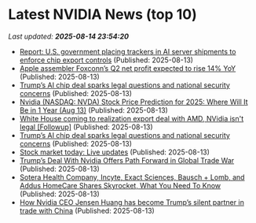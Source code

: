 # Latest NVIDIA News (top 10)
_Last updated: **2025-08-14 23:54:20**_

- [Report: U.S. government placing trackers in AI server shipments to enforce chip export controls](https://siliconangle.com/2025/08/13/report-u-s-government-placing-trackers-ai-server-shipments-enforce-chip-export-controls/) (Published: 2025-08-13)
- [Apple assembler Foxconn’s Q2 net profit expected to rise 14% YoY](https://macdailynews.com/2025/08/13/apple-assembler-foxconns-q2-net-profit-expected-to-rise-14-yoy/) (Published: 2025-08-13)
- [Trump’s AI chip deal sparks legal questions and national security concerns](https://biztoc.com/x/86a8597d04bdee54) (Published: 2025-08-13)
- [Nvidia (NASDAQ: NVDA) Stock Price Prediction for 2025: Where Will It Be in 1 Year (Aug 13)](https://biztoc.com/x/5230edf7222fbdad) (Published: 2025-08-13)
- [White House coming to realization export deal with AMD, NVidia isn't legal [Followup]](https://www.fark.com/comments/13776194/White-House-coming-to-realization-export-deal-with-AMD-NVidia-isnt-legal) (Published: 2025-08-13)
- [Trump’s AI chip deal sparks legal questions and national security concerns](https://www.pbs.org/newshour/show/trumps-ai-chip-deal-sparks-legal-questions-and-national-security-concerns) (Published: 2025-08-13)
- [Stock market today: Live updates](https://www.cnbc.com/2025/08/13/stock-market-today-live-updates.html) (Published: 2025-08-13)
- [Trump’s Deal With Nvidia Offers Path Forward in Global Trade War](https://biztoc.com/x/8e7c3811300e061b) (Published: 2025-08-13)
- [Sotera Health Company, Incyte, Exact Sciences, Bausch + Lomb, and Addus HomeCare Shares Skyrocket, What You Need To Know](https://finance.yahoo.com/news/sotera-health-company-incyte-exact-215109130.html) (Published: 2025-08-13)
- [How Nvidia CEO Jensen Huang has become Trump’s silent partner in trade with China](https://biztoc.com/x/f5872df4580f9f99) (Published: 2025-08-13)
